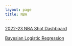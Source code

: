 ```yaml
---
layout: page
title: NBA
---
```


[2022-23 NBA Shot Dashboard](https://calewilliams.shinyapps.io/FG_Dashboard/)

[Bayesian Logistic Regression](https://williamscale.github.io/sports/isye6420_project.pdf)

[jekyll-organization]: https://github.com/jekyll
